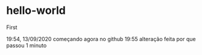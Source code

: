 # hello-world
First

19:54, 13/09/2020 começando agora no github
19:55 alteração feita por que passou 1 minuto


